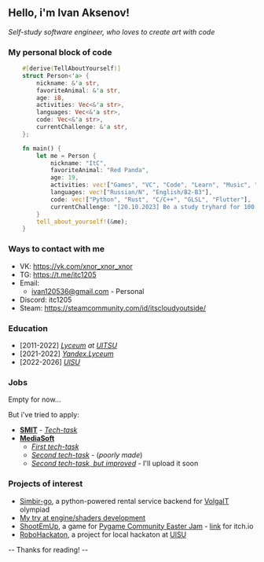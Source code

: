 ## Hello, i'm Ivan Aksenov!

*Self-study software engineer, who loves to create art with code*

### My personal block of code

```rust
    #[derive(TellAboutYourself)]
    struct Person<'a> {
        nickname: &'a str,
        favoriteAnimal: &'a str,
        age: i8,
        activities: Vec<&'a str>,
        languages: Vec<&'a str>,
        code: Vec<&'a str>,
        currentChallenge: &'a str,
    };

    fn main() {
        let me = Person {
            nickname: "ItC",
            favoriteAnimal: "Red Panda",
            age: 19,
            activities: vec!["Games", "VC", "Code", "Learn", "Music", "Tech"],
            languages: vec!["Russian/N", "English/B2-B3"],
            code: vec!["Python", "Rust", "C/C++", "GLSL", "Flutter"],
            currentChallenge: "[20.10.2023] Be a study tryhard for 100 days!"
        }
        tell_about_yourself!(&me);
    }
```

### Ways to contact with me

* VK: https://vk.com/xnor_xnor_xnor
* TG: https://t.me/itc1205
* Email: 
    * ivan120536@gmail.com - Personal
* Discord: itc1205
* Steam: https://steamcommunity.com/id/itscloudyoutside/

### Education
* [2011-2022] *[Lyceum](https://liczej45ulyanovsk-r73.gosweb.gosuslugi.ru/) at [UlTSU](https://ulstu.ru/)*
* [2021-2022] *[Yandex.Lyceum](https://lyceum.yandex.ru/)*
* [2022-2026] *[UlSU](https://ulsu.ru/ru/)* 


### Jobs
Empty for now...

But i've tried to apply:

* **[SMIT](https://smit.studio/)** - *[Tech-task](https://github.com/itc1205/SMIT-tech-task)*
* **[MediaSoft](https://mediasoft.team/)** 
    - *[First tech-task](https://github.com/itc1205/mediasoft_test_task)* 
    - *[Second tech-task](https://github.com/itc1205/mediasoft-part-2)* - (*poorly made*)
    - *[Second tech-task, but improved]()* - I'll upload it soon

### Projects of interest

* [Simbir-go](https://github.com/itc1205/simbir-go), a python-powered rental service backend for [VolgaIT](https://volga-it.org/) olympiad
* [My try at engine/shaders development](https://github.com/itc1205/sandbox_game)
* [ShootEmUp](https://github.com/itc1205/idk-gj-project), a game for [Pygame Community Easter Jam](https://itch.io/jam/pygame-community-easter-jam-2023) - [link](https://itc1205.itch.io/shotemup) for itch.io
* [RoboHackaton](https://github.com/itc1205/RoboHackaton), a project for local hackaton at [UlSU](https://ulsu.ru/ru/)


-- Thanks for reading! --
